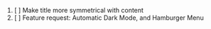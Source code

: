 1. [ ] Make title more symmetrical with content
2. [ ] Feature request: Automatic Dark Mode, and Hamburger Menu
